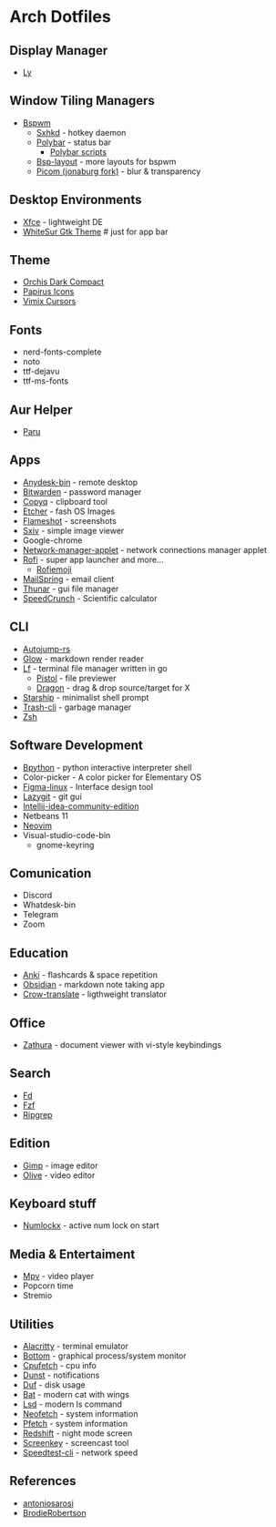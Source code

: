 # Arch Dotfiles

## Display Manager

- [Ly](https://github.com/nullgemm/ly)

## Window Tiling Managers

- [Bspwm](https://github.com/baskerville/bspwm)
  - [Sxhkd](https://github.com/baskerville/sxhkd) - hotkey daemon
  - [Polybar](https://github.com/polybar/polybar) - status bar
    - [Polybar scripts](https://github.com/Dgloor/dotfiles/tree/main/scripts/polybar)
  - [Bsp-layout](https://github.com/phenax/bsp-layout) - more layouts for bspwm
  - [Picom (jonaburg fork)](https://github.com/jonaburg/picom) - blur & transparency

## Desktop Environments

- [Xfce](https://wiki.archlinux.org/title/xfce) - lightweight DE
- [WhiteSur Gtk Theme](https://www.pling.com/p/1403328/) # just for app bar

## Theme

- [Orchis Dark Compact](https://www.pling.com/p/1357889/)
- [Papirus Icons](https://www.pling.com/p/1166289/)
- [Vimix Cursors](https://www.pling.com/p/1358330/)

## Fonts

- nerd-fonts-complete
- noto
- ttf-dejavu
- ttf-ms-fonts

## Aur Helper

- [Paru](https://github.com/Morganamilo/paru)

## Apps

- [Anydesk-bin](https://anydesk.com/es) - remote desktop
- [Bitwarden](https://bitwarden.com/) - password manager
- [Copyq](https://github.com/hluk/CopyQ) - clipboard tool
- [Etcher](https://github.com/balena-io/etcher) - fash OS Images
- [Flameshot](https://github.com/ManuelLR/docker-flameshot) - screenshots
- [Sxiv](https://github.com/muennich/sxiv) - simple image viewer
- Google-chrome
- [Network-manager-applet](https://www.archlinux.org/packages/?name=network-manager-applet) - network connections manager applet
- [Rofi](https://github.com/davatorium/rofi) - super app launcher and more...
  - [Rofiemoji](https://github.com/Mange/rofi-emoji)
- [MailSpring](https://github.com/Foundry376/Mailspring) - email client
- [Thunar](https://wiki.archlinux.org/title/thunar) - gui file manager
- [SpeedCrunch](https://bitbucket.org/heldercorreia/speedcrunch/src/master/) - Scientific calculator

## CLI

- [Autojump-rs](https://github.com/xen0n/autojump-rs)
- [Glow](https://github.com/charmbracelet/glow) - markdown render reader
- [Lf](https://github.com/gokcehan/lf) - terminal file manager written in go
  - [Pistol](https://github.com/doronbehar/pistol) - file previewer
  - [Dragon](https://github.com/mwh/dragon) - drag & drop source/target for X
- [Starship](https://github.com/starship/starship) - minimalist shell prompt
- [Trash-cli](https://wiki.archlinux.org/index.php/Trash_management) - garbage manager
- [Zsh](https://wiki.archlinux.org/index.php/Zsh_(Espa%C3%B1ol))

## Software Development

- [Bpython](https://github.com/bpython/bpython) - python interactive interpreter shell
- Color-picker - A color picker for Elementary OS
- [Figma-linux](https://www.figma.com/) - Interface design tool
- [Lazygit](https://github.com/jesseduffield/lazygit) - git gui
- [Intellij-idea-community-edition](https://www.jetbrains.com/es-es/idea/)
- Netbeans 11
- [Neovim](https://github.com/neovim/neovim)
- Visual-studio-code-bin
  - gnome-keyring

## Comunication

- Discord
- Whatdesk-bin
- Telegram
- Zoom

## Education

- [Anki](https://apps.ankiweb.net/) - flashcards & space repetition
- [Obsidian](https://obsidian.md/) - markdown note taking app
- [Crow-translate](https://crow-translate.github.io/es/) - ligthweight translator

## Office

- [Zathura](https://wiki.archlinux.org/title/zathura) - document viewer with vi-style keybindings

## Search

- [Fd](https://github.com/sharkdp/fd)
- [Fzf](https://github.com/junegunn/fzf)
- [Ripgrep](https://github.com/BurntSushi/ripgrep)

## Edition

- [Gimp](https://www.gimp.org/downloads/) - image editor
- [Olive](https://www.olivevideoeditor.org/) - video editor

## Keyboard stuff

- [Numlockx](https://wiki.archlinux.org/title/Activating_numlock_on_bootup_(Espa%C3%B1ol)) - active num lock on start

## Media & Entertaiment

- [Mpv](https://github.com/mpv-player/mpv) - video player
- Popcorn time
- Stremio

## Utilities

- [Alacritty](https://github.com/alacritty/alacritty) - terminal emulator
- [Bottom](https://github.com/ClementTsang/bottom) - graphical process/system monitor
- [Cpufetch](https://github.com/Dr-Noob/cpufetch) - cpu info
- [Dunst](https://github.com/dunst-project/dunst) - notifications
- [Duf](https://github.com/muesli/duf) - disk usage
- [Bat](https://github.com/sharkdp/bat) - modern cat with wings
- [Lsd](https://github.com/Peltoche/lsd) - modern ls command
- [Neofetch](https://github.com/dylanaraps/neofetch) - system information
- [Pfetch](https://github.com/dylanaraps/pfetch) - system information
- [Redshift](https://wiki.archlinux.org/index.php/redshift) - night mode screen
- [Screenkey](https://www.thregr.org/~wavexx/software/screenkey/) - screencast tool
- [Speedtest-cli](https://github.com/sivel/speedtest-cli) - network speed

## References

- [antoniosarosi](https://github.com/antoniosarosi/dotfiles)
- [BrodieRobertson](https://github.com/BrodieRobertson/dotfiles)

